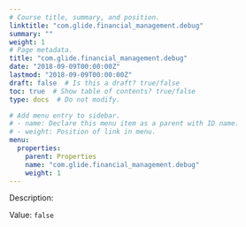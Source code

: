 ```yaml
---
# Course title, summary, and position.
linktitle: "com.glide.financial_management.debug"
summary: ""
weight: 1
# Page metadata.
title: "com.glide.financial_management.debug"
date: "2018-09-09T00:00:00Z"
lastmod: "2018-09-09T00:00:00Z"
draft: false  # Is this a draft? true/false
toc: true  # Show table of contents? true/false
type: docs  # Do not modify.

# Add menu entry to sidebar.
# - name: Declare this menu item as a parent with ID name.
# - weight: Position of link in menu.
menu:
  properties:
    parent: Properties
    name: "com.glide.financial_management.debug"
    weight: 1
---
```


Description: 


Value: `false`